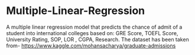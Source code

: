 # Multiple-Linear-Regression
A multiple linear regression model that predicts the chance of admit of a student into international colleges based on:
GRE Score, TOEFL Score, University Rating, SOP, LOR , CGPA, Research.
The dataset has been taken from- https://www.kaggle.com/mohansacharya/graduate-admissions
